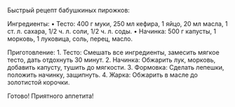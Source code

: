 Быстрый рецепт бабушкиных пирожков:

Ингредиенты:
• Тесто: 400 г муки, 250 мл кефира, 1 яйцо, 20 мл масла, 1 ст. л. сахара, 1/2 ч. л. соли, 1/2 ч. л. соды.
• Начинка: 500 г капусты, 1 морковь, 1 луковица, соль, перец, масло.

Приготовление: 1. Тесто: Смешать все ингредиенты, замесить мягкое тесто, дать отдохнуть 30 минут. 2. Начинка: Обжарить лук, морковь, добавить капусту, тушить до мягкости. 3. Формовка: Сделать лепешки, положить начинку, защипнуть. 4. Жарка: Обжарить в масле до золотистой корочки.

Готово! Приятного аппетита!
